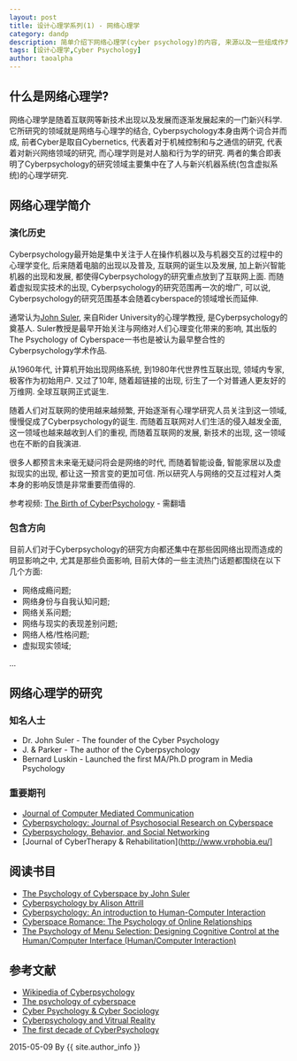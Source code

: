 ```yaml
---
layout: post
title: 设计心理学系列(1) - 网络心理学 
category: dandp
description: 简单介绍下网络心理学(cyber psychology)的内容, 来源以及一些组成作为本设计心理学系列的开篇.
tags: [设计心理学,Cyber Psychology]
author: taoalpha
---
```


## 什么是网络心理学?

网络心理学是随着互联网等新技术出现以及发展而逐渐发展起来的一门新兴科学. 它所研究的领域就是网络与心理学的结合, Cyberpsychology本身由两个词合并而成, 前者Cyber是取自Cybernetics, 代表着对于机械控制和与之通信的研究, 代表着对新兴网络领域的研究, 而心理学则是对人脑和行为学的研究. 两者的集合即表明了Cyberpsychology的研究领域主要集中在了人与新兴机器系统(包含虚拟系统)的心理学研究.

## 网络心理学简介

### 演化历史

Cyberpsychology最开始是集中关注于人在操作机器以及与机器交互的过程中的心理学变化, 后来随着电脑的出现以及普及, 互联网的诞生以及发展, 加上新兴智能机器的出现和发展, 都使得Cyberpsychology的研究重点放到了互联网上面. 而随着虚拟现实技术的出现, Cyberpsychology的研究范围再一次的增广, 可以说, Cyberpsychology的研究范围基本会随着cyberspace的领域增长而延伸.

通常认为[John Suler](http://www-usr.rider.edu/~suler/psycyber/suler.html), 来自Rider University的心理学教授, 是Cyberpsychology的奠基人. Suler教授是最早开始关注与网络对人们心理变化带来的影响, 其出版的The Psychology of Cyberspace一书也是被认为最早整合性的Cyberpsychology学术作品.

从1960年代, 计算机开始出现网络系统, 到1980年代世界性互联出现, 领域内专家, 极客作为初始用户. 又过了10年, 随着超链接的出现, 衍生了一个对普通人更友好的万维网. 全球互联网正式诞生.

随着人们对互联网的使用越来越频繁, 开始逐渐有心理学研究人员关注到这一领域, 慢慢促成了Cyberpsychology的诞生. 而随着互联网对人们生活的侵入越发全面, 这一领域也越来越收到人们的重视, 而随着互联网的发展, 新技术的出现, 这一领域也在不断的自我演进. 

很多人都预言未来毫无疑问将会是网络的时代, 而随着智能设备, 智能家居以及虚拟现实的出现, 都让这一预言变的更加可信. 所以研究人与网络的交互过程对人类本身的影响反馈是非常重要而值得的.

参考视频: [The Birth of CyberPsychology](https://www.youtube.com/watch?v=4C8qpN0Qafo) - 需翻墙

### 包含方向

目前人们对于Cyberpsychology的研究方向都还集中在那些因网络出现而造成的明显影响之中, 尤其是那些负面影响, 目前大体的一些主流热门话题都围绕在以下几个方面:

- 网络成瘾问题;
- 网络身份与自我认知问题;
- 网络关系问题;
- 网络与现实的表现差别问题;
- 网络人格/性格问题;
- 虚拟现实领域;

...

## 网络心理学的研究

### 知名人士

- Dr. John Suler - The founder of the Cyber Psychology
- J. & Parker - The author of the Cyberpsychology
- Bernard Luskin - Launched the first MA/Ph.D program in Media Psychology

### 重要期刊

- [Journal of Computer Mediated Communication](http://jcmc.indiana.edu/)
- [Cyberpsychology: Journal of Psychosocial Research on Cyberspace](http://www.cyberpsychology.eu/)
- [Cyberpsychology, Behavior, and Social Networking](http://www.liebertpub.com/publication.aspx?pub_id=10)
- [Journal of CyberTherapy & Rehabilitation](http://www.vrphobia.eu/]

## 阅读书目

- [The Psychology of Cyberspace by John Suler](http://www-usr.rider.edu/~suler/psycyber/psycyber.html)
- [Cyberpsychology by Alison Attrill](http://www.amazon.com/Cyberpsychology-Alison-Attrill/dp/0198712588/ref=sr_1_1)
- [Cyberpsychology: An introduction to Human-Computer Interaction](http://www.amazon.com/Cyberpsychology-Introduction-Human-Computer-Kent-Norman/dp/0521687020/ref=sr_1_2)
- [Cyberspace Romance: The Psychology of Online Relationships](http://www.amazon.com/Cyberspace-Romance-Psychology-Online-Relationships/dp/1403945144/ref=sr_1_10)
- [The Psychology of Menu Selection: Designing Cognitive Control at the Human/Computer Interface (Human/Computer Interaction)](http://www.amazon.com/Psychology-Menu-Selection-Designing-Interaction/dp/089391553X/ref=sr_1_1)

## 参考文献

- [Wikipedia of Cyberpsychology](http://en.wikipedia.org/wiki/Cyberpsychology)
- [The psychology of cyberspace](http://users.rider.edu/~suler/psycyber/psycyber.html)
- [Cyber Psychology & Cyber Sociology](http://www.academia.edu/2373472/Cyber_Psychology_and_Cyber_Sociology_-_Presentation_and_Overview)
- [Cyberpsychology and Vitrual Reality](http://w3.uqo.ca/cyberpsy/en/cyberpsy_en.htm)
- [The first decade of CyberPsychology](http://psycyber.blogspot.com/2006/08/first-decade-of-cyberpsychology.html)


2015-05-09 By {{ site.author_info }}


[TaoAlpha]:    http://zzgary.info "TaoAlpha"

